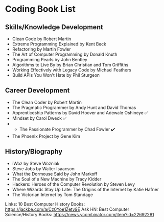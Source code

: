 # Coding Book List

## Skills/Knowledge Development
- Clean Code by Robert Martin
- Extreme Programming Explained by Kent Beck
- Refactoring by Martin Fowler
- The Art of Computer Programming by Donald Knuth
- Programming Pearls by John Bentley
- Algorithms to Live By by Brian Christian and Tom Griffiths
- Working Effectively with Legacy Code by Michael Feathers
- Build APIs You Won't Hate by Phil Sturgeon

## Career Development
- The Clean Coder by Robert Martin
- The Pragmatic Programmer by Andy Hunt and David Thomas
- Apprenticeship Patterns by David Hoover and Adewale Oshineye ✅
- Mindset by Carol Dweck ✅
- - The Passionate Programmer by Chad Fowler ✔️
- The Phoenix Project by Gene Kim

## History/Biography
- iWoz by Steve Wozniak
- Steve Jobs by Walter Isaacson
- What the Dormouse Said by John Markoff
- The Soul of a New Machine by Tracy Kidder
- Hackers: Heroes of the Computer Revolution by Steven Levy
- Where Wizards Stay Up Late: The Origins of the Internet by Katie Hafner
- The Victorian Internet by Tom Standage

Links:
10 Best Computer History Books: https://jackbe.com/a/Cz0Yoe1Zetv9E
Ask HN: Best Computer Science/History Books: https://news.ycombinator.com/item?id=22692281

